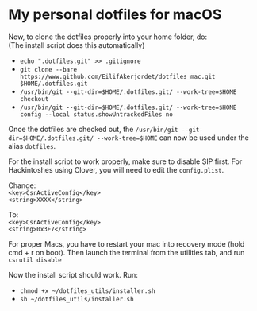 # My personal dotfiles for macOS

Now, to clone the dotfiles properly into your home folder, do:  
(The install script does this automatically)  
  * `echo ".dotfiles.git" >> .gitignore`
  * `git clone --bare https://www.github.com/EilifAkerjordet/dotfiles_mac.git $HOME/.dotfiles.git`
  * `/usr/bin/git --git-dir=$HOME/.dotfiles.git/ --work-tree=$HOME checkout`
  * `/usr/bin/git --git-dir=$HOME/.dotfiles.git/ --work-tree=$HOME config --local status.showUntrackedFiles no`

Once the dotfiles are checked out, the `/usr/bin/git --git-dir=$HOME/.dotfiles.git/ --work-tree=$HOME` can now be used under the alias `dotfiles`.

For the install script to work properly, make sure to disable SIP first. For Hackintoshes using Clover, you will need to edit the `config.plist`.  

Change:  
`<key>CsrActiveConfig</key>`  
`<string>XXXX</string>`

To:  
`<key>CsrActiveConfig</key>`  
`<string>0x3E7</string>`

For proper Macs, you have to restart your mac into recovery mode (hold cmd + r on boot). Then launch the terminal from the utilities tab, and run `csrutil disable`

Now the install script should work. Run:
  * `chmod +x ~/dotfiles_utils/installer.sh`
  * `sh ~/dotfiles_utils/installer.sh`

